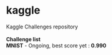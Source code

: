 # kaggle
Kaggle Challenges repository<br>
<br>
<b>Challenge list</b><br>
<b>MNIST</b> - Ongoing, best score yet : <b>0.990</b>
